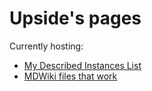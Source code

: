 # Upside's pages
Currently hosting:

* [ My Described Instances List](http://upsided.github.io/DescribedInstances.html)
* [ MDWiki files that work](mdwiki-files.html)



